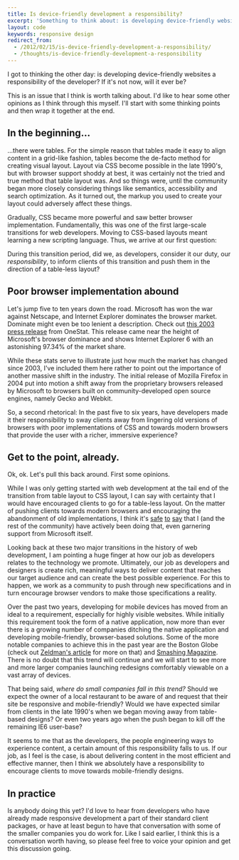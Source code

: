 ```yaml
---
title: Is device-friendly development a responsibility?
excerpt: 'Something to think about: is developing device-friendly websites a responsibility of the developer?'
layout: code
keywords: responsive design
redirect_from:
  - /2012/02/15/is-device-friendly-development-a-responsibility/
  - /thoughts/is-device-friendly-development-a-responsibility
---
```


I got to thinking the other day: is developing device-friendly websites a responsibility of the developer? If it's not now, will it ever be?

This is an issue that I think is worth talking about. I'd like to hear some other opinions as I think through this myself. I'll start with some thinking points and then wrap it together at the end.

## In the beginning…

…there were tables. For the simple reason that tables made it easy to align content in a grid-like fashion, tables become the de-facto method for creating visual layout. Layout via CSS become possible in the late 1990's, but with browser support shoddy at best, it was certainly not the tried and true method that table layout was. And so things were, until the community began more closely considering things like semantics, accessibility and search optimization. As it turned out, the markup you used to create your layout could adversely affect these things.

Gradually, CSS became more powerful and saw better browser implementation. Fundamentally, this was one of the first large-scale transitions for web developers. Moving to CSS-based layouts meant learning a new scripting language. Thus, we arrive at our first question:

During this transition period, did we, as developers, consider it our duty, our _responsibility_, to inform clients of this transition and push them in the direction of a table-less layout?

## Poor browser implementation abound

Let's jump five to ten years down the road. Microsoft has won the war against Netscape, and Internet Explorer dominates the browser market. Dominate might even be too lenient a description. Check out [this 2003 press release](http://www.onestat.com/html/aboutus_pressbox23.html) from OneStat. This release came near the height of Microsoft's browser dominance and shows Internet Explorer 6 with an astonishing 97.34% of the market share.

While these stats serve to illustrate just how much the market has changed since 2003, I've included them here rather to point out the importance of another massive shift in the industry. The initial release of Mozilla Firefox in 2004 put into motion a shift away from the proprietary browsers released by Microsoft to browsers built on community-developed open source engines, namely Gecko and Webkit.

So, a second rhetorical: In the past five to six years, have developers made it their responsibility to sway clients away from lingering old versions of browsers with poor implementations of CSS and towards modern browsers that provide the user with a richer, immersive experience?

## Get to the point, already.

Ok, ok. Let's pull this back around. First some opinions.

While I was only getting started with web development at the tail end of the transition from table layout to CSS layout, I can say with certainty that I would have encouraged clients to go for a table-less layout. On the matter of pushing clients towards modern browsers and encouraging the abandonment of old implementations, I think it's [safe](http://www.ie6countdown.com/) [to](http://www.ie6death.com/) [say](http://code.google.com/chrome/chromeframe/) that I (and the rest of the community) have actively been doing that, even garnering support from Microsoft itself.

Looking back at these two major transitions in the history of web development, I am pointing a huge finger at how our job as developers relates to the technology we promote. Ultimately, our job as developers and designers is create rich, meaningful ways to deliver content that reaches our target audience and can create the best possible experience. For this to happen, we work as a community to push through new specifications and in turn encourage browser vendors to make those specifications a reality.

Over the past two years, developing for mobile devices has moved from an ideal to a requirement, especially for highly visible websites. While initially this requirement took the form of a native application, now more than ever there is a growing number of companies ditching the native application and developing mobile-friendly, browser-based solutions. Some of the more notable companies to achieve this in the past year are the Boston Globe (check out [Zeldman's article](http://www.zeldman.com/2011/09/15/boston-globes-responsive-redesign-discuss/) for more on that) and [Smashing Magazine](http://www.smashingmagazine.com/). There is no doubt that this trend will continue and we will start to see more and more larger companies launching redesigns comfortably viewable on a vast array of devices.

That being said, _where do small companies fall in this trend?_ Should we expect the owner of a local restaurant to be aware of and request that their site be responsive and mobile-friendly? Would we have expected similar from clients in the late 1990's when we began moving away from table-based designs? Or even two years ago when the push began to kill off the remaining IE6 user-base?

It seems to me that as the developers, the people engineering ways to experience content, a certain amount of this responsibility falls to us. If our job, as I feel is the case, is about delivering content in the most efficient and effective manner, then I think we absolutely have a responsibility to encourage clients to move towards mobile-friendly designs.

## In practice

Is anybody doing this yet? I'd love to hear from developers who have already made responsive development a part of their standard client packages, or have at least begun to have that conversation with some of the smaller companies you do work for. Like I said earlier, I think this is a conversation worth having, so please feel free to voice your opinion and get this discussion going.
